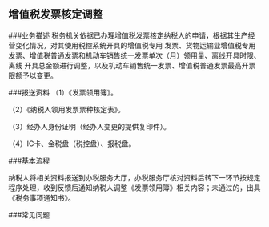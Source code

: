 ## 增值税发票核定调整

###业务描述
     税务机关依据已办理增值税发票核定纳税人的申请，根据其生产经营变化情况，对其使用税控系统开具的增值税专用
     发票、货物运输业增值税专用发票、增值税普通发票和机动车销售统一发票单次（月）领用量、离线开具时限、离线
     开具总金额进行调整，以及机动车销售统一发票、增值税普通发票最高开票限额予以变更。


###报送资料
（1）《发票领用簿》。

（2）《纳税人领用发票票种核定表》。

（3）经办人身份证明（经办人变更的提供复印件）。

（4）IC卡、金税盘（税控盘）、报税盘。




###基本流程

  纳税人将相关资料报送到办税服务大厅，办税服务厅核对资料后转下一环节按规定程序处理，收到反馈后通知纳税人调整《发票领用簿》相关内容；未通过的，出具《税务事项通知书》。



###常见问题




